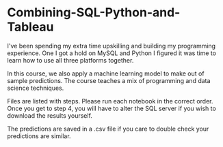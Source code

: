 # Combining-SQL-Python-and-Tableau
I've been spending my extra time upskilling and building my programming experience. One I got a hold on MySQL and Python I figured it was time to learn how to use all three platforms together. 

In this course, we also apply a machine learning model to make out of sample predictions. The course teaches a mix of programming and data science techniques. 

Files are listed with steps. Please run each notebook in the correct order. 
Once you get to step 4, you will have to alter the SQL server if you wish to download the results yourself. 

The predictions are saved in a .csv file if you care to double check your predictions are similar. 
